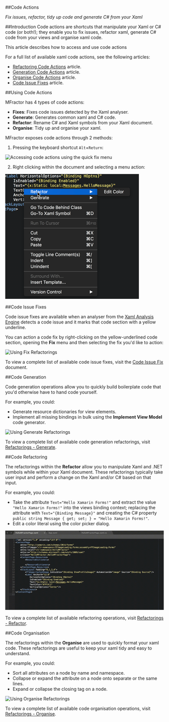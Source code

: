 ##Code Actions

*Fix issues, refactor, tidy up code and generate C# from your Xaml*

##Introduction
Code actions are shortcuts that manipulate your Xaml or C# code (or both!); they enable you to fix issues, refactor xaml, generate C# code from your views and organise xaml code.

This article describes how to access and use code actions

For a full list of available xaml code actions, see the following articles:

 * [Refactoring Code Actions](xamarin-forms/tools-in-depth/refactor.md) article.
 * [Generation Code Actions](xamarin-forms/tools-in-depth/generate.md) article.
 * [Organise Code Actions](xamarin-forms/tools-in-depth/organise.md) article.
 * [Code Issue Fixes](xamarin-forms/tools-in-depth/fix.md) article.

##Using Code Actions

MFractor has 4 types of code actions:

 - **Fixes**: Fixes code issues detected by the Xaml analyser.
 - **Generate**: Generates common xaml and C# code.
 - **Refactor**: Rename C# and Xaml symbols from your Xaml document.
 - **Organise**: Tidy up and organise your xaml.

MFractor exposes code actions through 2 methods:

1. Pressing the keyboard shortcut `Alt`+`Return`:

![Accessing code actions using the quick fix menu](/img/forms/quick-fix-menu.gif)

2. Right clicking within the document and selecting a menu action:

![Accessing code actions using the context menus](/img/forms/refactoring-menu.png)

##Code Issue Fixes

Code issue fixes are available when an analyser from the [Xaml Analysis Engine](/xamarin-forms/analysis.md) detects a code issue and it marks that code section with a yellow underline.

You can action a code fix by right-clicking on the yellow-underlined code section, opening the **Fix** menu and then selecting the fix you'd like to action:

![Using Fix Refactorings](/img/forms/refactoring-fix.gif)

To view a complete list of available code issue fixes, visit the [Code Issue Fix](/xamarin-forms/tools-in-depth/fix.md) document.

##Code Generation

Code generation operations allow you to quickly build boilerplate code that you'd otherwise have to hand code yourself.

For example, you could:

 - Generate resource dictionaries for view elements.
 - Implement all missing bindings in bulk using the **Implement View Model** code generator.

![Using Generate Refactorings](/img/forms/refactoring-generate.gif)

To view a complete list of available code generation refactorings, visit [Refactorings - Generate](/xamarin-forms/tools-in-depth/generate.md).

##Code Refactoring

The refactorings within the **Refactor** allow you to manipulate Xaml and .NET symbols while within your Xaml document. These refactorings typically take user input and perform a change on the Xaml and/or C# based on that input.

For example, you could:

 - Take the attribute `Text="Hello Xamarin Forms!"` and extract the value `"Hello Xamarin Forms!"` into the views binding context; replacing the attribute with `Text="{Binding Message}"` and creating the C# property `public string Message { get; set; } = "Hello Xamarin Forms!"`.
 - Edit a color literal using the color picker dialog.

![Using Refactor Refactorings](/img/forms/refactoring-refactor.gif)

To view a complete list of available refactoring operations, visit [Refactorings - Refactor](/xamarin-forms/tools-in-depth/refactor.md).

##Code Organisation

The refactorings within the **Organise** are used to quickly format your xaml code. These refactorings are useful to keep your xaml tidy and easy to understand.

For example, you could:

 - Sort all attributes on a node by name and namespace.
 - Collapse or expand the attribute on a node onto separate or the same lines.
 - Expand or collapse the closing tag on a node.

![Using Organise Refactorings](/img/forms/refactoring-organise.gif)

To view a complete list of available code organisation operations, visit [Refactorings - Organise](/xamarin-forms/tools-in-depth/organise.md).
